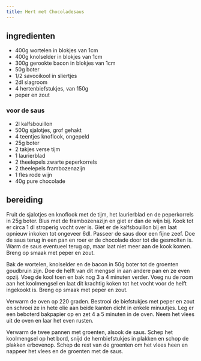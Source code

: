 ```yaml
---
title: Hert met Chocoladesaus
---
```


## ingredienten

* 400g wortelen in blokjes van 1cm
* 400g knolselder in blokjes van 1cm
* 300g gerookte bacon in blokjes van 1cm
* 50g boter
* 1/2 savooikool in sliertjes
* 2dl slagroom
* 4 hertenbiefstukjes, van 150g
* peper en zout

### voor de saus
* 2l kalfsbouillon
* 500g sjalotjes, grof gehakt
* 4 teentjes knoflook, ongepeld
* 25g boter
* 2 takjes verse tijm
* 1 laurierblad
* 2 theelepels zwarte peperkorrels
* 2 theelepels frambozenazijn
* 1 fles rode wijn
* 40g pure chocolade

## bereiding

Fruit de sjalotjes en knoflook met de tijm, het laurierblad en de peperkorrels in 25g boter. Blus met de frambozenazijn en giet er dan de wijn bij. Kook tot er circa 1 dl stroperig vocht over is. Giet er de kalfsbouillon bij en laat opnieuw inkoken tot ongeveer 6dl. Passeer de saus door een fijne zeef. Doe de saus terug in een pan en roer er de chocolade door tot die gesmolten is. Warm de saus eventueel terug op, maar laat niet meer aan de kook komen. Breng op smaak met peper en zout.

Bak de wortelen, knolselder en de bacon in 50g boter tot de groenten goudbruin zijn. Doe de helft van dit mengsel in aan andere pan en ze even opzij. Voeg de kool toen en bak nog 3 a 4 minuten verder. Voeg nu de room aan het koolmengsel en laat dit krachtig koken tot het vocht voor de helft ingekookt is. Breng op smaak met peper en zout.

Verwarm de oven op 220 graden. Bestrooi de biefstukjes met peper en zout en schroei ze in hete olie aan beide kanten dicht in enkele minuutjes. Leg er een beboterd bakpapier op en zet 4 a 5 minuten in de oven. Neem het vlees uit de oven en laar het even rusten. 

Verwarm de twee pannen met groenten, alsook de saus. Schep het koolmengsel op het bord, snijd de hernbiefstukjes in plakken en schop de plakken erbovenop. Schep de rest van de groenten om het vlees heen en nappeer het vlees en de groenten met de saus.

